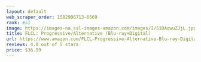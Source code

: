 ```yaml
---
layout: default 
﻿web_scraper_order: 1582906713-6569
rank: #51
image: https://images-na.ssl-images-amazon.com/images/I/51DAqwuZJjL.jpg
title: FLCL: Progressive/Alternative (Blu-ray+Digital)
url: https://www.amazon.com/FLCL-Progressive-Alternative-Blu-ray-Digital/dp/B081WPY695/ref=zg_mw_movies-tv_51?_encoding=UTF8&psc=1&refRID=46H18T9MD3CR2HGGW70G
reviews: 4.0 out of 5 stars
price: $36.99 
---
```

